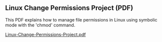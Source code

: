 ##  Linux Change Permissions Project (PDF)
This PDF explains how to manage file permissions in Linux using  symbolic mode with the 'chmod' command.

[Linux-Change-Permissions-Project.pdf](https://github.com/user-attachments/files/20427860/Linux-Change-Permissions-Project.pdf)

